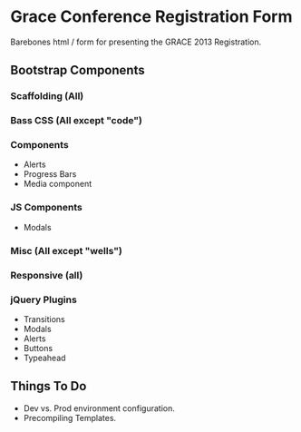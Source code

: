 # Grace Conference Registration Form
Barebones html / form for presenting the GRACE 2013 Registration.

## Bootstrap Components

### Scaffolding (All)
### Bass CSS (All except "code")

### Components
* Alerts
* Progress Bars
* Media component

### JS Components
* Modals

### Misc (All except "wells")

### Responsive (all)

### jQuery Plugins
* Transitions
* Modals
* Alerts
* Buttons
* Typeahead

## Things To Do
* Dev vs. Prod environment configuration.
* Precompiling Templates.
